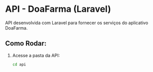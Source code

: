 # API - DoaFarma (Laravel)

API desenvolvida com Laravel para fornecer os serviços do aplicativo DoaFarma.

## **Como Rodar**:
1. Acesse a pasta da API:
   ```bash
   cd api
